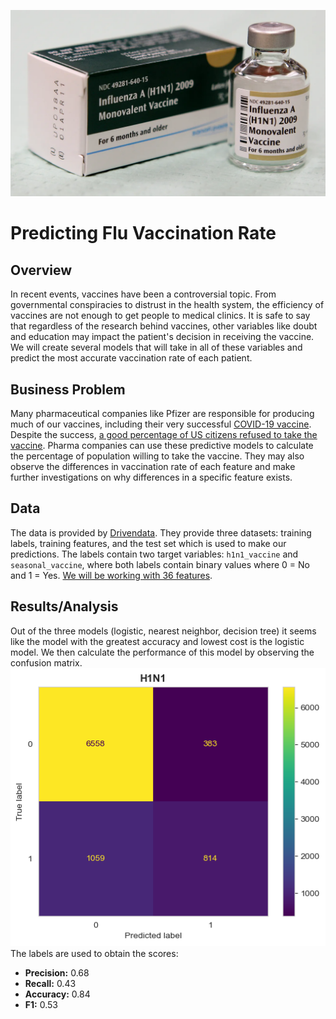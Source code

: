 ![H1N1 vaccine](https://github.com/Jko0425/phase-3-project/blob/main/Images/h1n1%20vaccine.webp)
# Predicting Flu Vaccination Rate

## Overview
In recent events, vaccines have been a controversial topic. From governmental conspiracies to distrust in the health system, the efficiency of vaccines are not enough to get people to medical clinics. It is safe to say that regardless of the research behind vaccines, other variables like doubt and education may impact the patient's decision in receiving the vaccine. We will create several models that will take in all of these variables and predict the most accurate vaccination rate of each patient.

## Business Problem
Many pharmaceutical companies like Pfizer are responsible for producing much of our vaccines, including their very successful [COVID-19 vaccine](https://www.fiercepharma.com/pharma/pfizer-to-exceed-100b-revenue-2022-thanks-to-covid-19-drug-and-vaccine-analyst). Despite the success, [a good percentage of US citizens refused to take the vaccine](https://usafacts.org/visualizations/covid-vaccine-tracker-states). Pharma companies can use these predictive models to calculate the percentage of population willing to take the vaccine. They may also observe the differences in vaccination rate of each feature and make further investigations on why differences in a specific feature exists.

## Data
The data is provided by [Drivendata](https://www.drivendata.org/competitions/66/flu-shot-learning/page/210/). They provide three datasets: training labels, training features, and the test set which is used to make our predictions. The labels contain two target variables: `h1n1_vaccine` and `seasonal_vaccine`, where both labels contain binary values where 0 = No and 1 = Yes. [We will be working with 36 features](https://www.drivendata.org/competitions/66/flu-shot-learning/page/211/#sub_values).

## Results/Analysis
Out of the three models (logistic, nearest neighbor, decision tree) it seems like the model with the greatest accuracy and lowest cost is the logistic model. We then calculate the performance of this model by observing the confusion matrix. 
![Confusion matrix h1n1](https://github.com/Jko0425/phase-3-project/blob/main/Images/Confusion%20matrix%20h1n1.png)
The labels are used to obtain the scores:
* __Precision:__ 0.68
* __Recall:__ 0.43
* __Accuracy:__ 0.84
* __F1:__ 0.53
